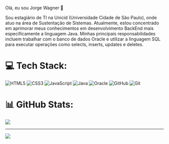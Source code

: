 Olá, eu sou Jorge Wagner 👋

Sou estagiário de TI na Unicid (Universidade Cidade de São Paulo), onde atuo na área de Sustentação de Sistemas. Atualmente, estou concentrado em aprimorar meus conhecimentos em desenvolvimento BackEnd mais especificamente a linguagem Java. Minhas principais responsabilidades incluem trabalhar com o banco de dados Oracle e utilizar a linguagem SQL para executar operações como selects, inserts, updates e deletes.

# 💻 Tech Stack:
![HTML5](https://img.shields.io/badge/html5-%23E34F26.svg?style=for-the-badge&logo=html5&logoColor=white) ![CSS3](https://img.shields.io/badge/css3-%231572B6.svg?style=for-the-badge&logo=css3&logoColor=white) ![JavaScript](https://img.shields.io/badge/javascript-%23323330.svg?style=for-the-badge&logo=javascript&logoColor=%23F7DF1E) ![Java](https://img.shields.io/badge/java-%23ED8B00.svg?style=for-the-badge&logo=openjdk&logoColor=white) ![Oracle](https://img.shields.io/badge/Oracle-F80000?style=for-the-badge&logo=oracle&logoColor=white) ![GitHub](https://img.shields.io/badge/github-%23121011.svg?style=for-the-badge&logo=github&logoColor=white)  ![Git](https://img.shields.io/badge/git-%23F05033.svg?style=for-the-badge&logo=git&logoColor=white) 

# 📊 GitHub Stats:
![](https://github-readme-stats.vercel.app/api/top-langs/?username=DevJorgeTech&theme=dark&hide_border=false&include_all_commits=false&count_private=false&layout=compact)

---
[![](https://visitcount.itsvg.in/api?id=DevJorgeTech&icon=0&color=0)](https://visitcount.itsvg.in)

<!-- Proudly created with GPRM ( https://gprm.itsvg.in ) -->
